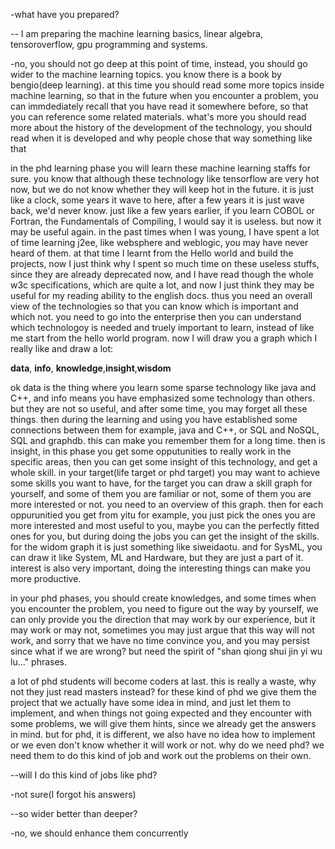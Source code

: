 -what have you prepared?

-- I am preparing the machine learning basics, linear algebra, tensoroverflow, gpu programming and systems.

-no, you should not go deep at this point of time, instead, you should go wider to the machine learning topics. you know there is a book by bengio(deep learning). at this time you should read some more topics inside machine learning, so that in the future when you encounter a problem, you can immdediately recall that you have read it somewhere before, so that you can reference some related materials. what's more you should read more about the history of the development of the technology, you should read when it is developed and why people chose that way something like that

in the phd learning phase you will learn these machine learning staffs for sure. you know that although these technology like tensorflow are very hot now, but we do not know whether they will keep hot in the future. it is just like a clock, some years it wave to here, after a few years it is just wave back, we'd never know. just like a few years earlier, if you learn COBOL or Fortran, the Fundamentals of Compiling, I would say it is useless. but now it may be useful again. in the past times when I was young, I have spent a lot of time learning j2ee, like websphere and weblogic, you may have never heard of them. at that time I learnt from the Hello world and build the projects, now I just think why I spent so much time on these useless stuffs, since they are already deprecated now, and I have read though the whole w3c specifications, which are quite a lot, and now I just think they may be useful for my reading ability to the english docs. thus you need an overall view of the technologies so that you can know which is important and which not. you need to go into the enterprise then you can understand which technologoy is needed and truely important to learn, instead of like me start from the hello world program. now I will draw you a graph which I really like and draw a lot:

**data**, **info**, **knowledge**,**insight**,**wisdom**

ok data is the thing where you learn some sparse technology like java and C++, and info means you have emphasized some technology than others. but they are not so useful, and after some time, you may forget all these things. then during the learning and using you have established some connections between them for example, java and C++, or SQL and NoSQL, SQL and graphdb. this can make you remember them for a long time. then is insight, in this phase you get some opputunities to really work in the specific areas, then you can get some insight of this technology, and get a whole skill. in your target(life target or phd target) you may want to achieve some skills you want to have, for the target you can draw a skill graph for yourself, and some of them you are familiar or not, some of them you are more interested or not. you need to an overview of this graph. then for each oppurunitied you get from yitu for example, you just pick the ones you are more interested and most useful to you, maybe you can the perfectly fitted ones for you, but during doing the jobs you can get the insight of the skills. for the widom graph it is just something like siweidaotu. and for SysML, you can draw it like System, ML and Hardware, but they are just a part of it. interest is also very important, doing the interesting things can make you more productive. 

in your phd phases, you should create knowledges, and some times when you encounter the problem, you need to figure out the way by yourself, we can only provide you the direction that may work by our experience, but it may work or may not, sometimes you may just argue that this way will not work, and sorry that we have no time convince you, and you may persist since what if we are wrong? but need the spirit of "shan qiong shui jin yi wu lu..." phrases. 

a lot of phd students will become coders at last. this is really a waste, why not they just read masters instead? for these kind of phd we give them the project that we actually have some idea in mind, and just let them to implement, and when things not going expected and they encounter with some problems, we will give them hints, since we already get the answers in mind. but for phd, it is different, we also have no idea how to implement or we even don't know whether it will work or not. why do we need phd? we need them to do this kind of job and work out the problems on their own.

--will I do this kind of jobs like phd?

-not sure(I forgot his answers)

--so wider better than deeper?

-no, we should enhance them concurrently
